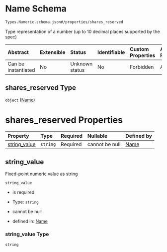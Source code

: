 # Name Schema

```txt
Types.Numeric.schema.json#/properties/shares_reserved
```

Type representation of a number (up to 10 decimal places supported by the spec)

| Abstract            | Extensible | Status         | Identifiable | Custom Properties | Additional Properties | Access Restrictions | Defined In                                                                        |
| :------------------ | :--------- | :------------- | :----------- | :---------------- | :-------------------- | :------------------ | :-------------------------------------------------------------------------------- |
| Can be instantiated | No         | Unknown status | No           | Forbidden         | Allowed               | none                | [StockPlan.schema.json*](../objects/StockPlan.schema.json "open original schema") |

## shares_reserved Type

`object` ([Name](stockplan-properties-name.md))

# shares_reserved Properties

| Property                      | Type     | Required | Nullable       | Defined by                                                                                      |
| :---------------------------- | :------- | :------- | :------------- | :---------------------------------------------------------------------------------------------- |
| [string_value](#string_value) | `string` | Required | cannot be null | [Name](numeric-properties-string_value.md "Types.Numeric.schema.json#/properties/string_value") |

## string_value

Fixed-point numeric value as string

`string_value`

*   is required

*   Type: `string`

*   cannot be null

*   defined in: [Name](numeric-properties-string_value.md "Types.Numeric.schema.json#/properties/string_value")

### string_value Type

`string`
